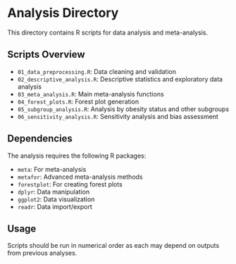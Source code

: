 # Analysis Directory

This directory contains R scripts for data analysis and meta-analysis.

## Scripts Overview

- `01_data_preprocessing.R`: Data cleaning and validation
- `02_descriptive_analysis.R`: Descriptive statistics and exploratory data analysis
- `03_meta_analysis.R`: Main meta-analysis functions
- `04_forest_plots.R`: Forest plot generation
- `05_subgroup_analysis.R`: Analysis by obesity status and other subgroups
- `06_sensitivity_analysis.R`: Sensitivity analysis and bias assessment

## Dependencies

The analysis requires the following R packages:
- `meta`: For meta-analysis
- `metafor`: Advanced meta-analysis methods
- `forestplot`: For creating forest plots
- `dplyr`: Data manipulation
- `ggplot2`: Data visualization
- `readr`: Data import/export

## Usage

Scripts should be run in numerical order as each may depend on outputs from previous analyses.